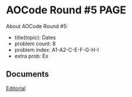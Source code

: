 # AOCode Round #5 PAGE

About AOCode Round #5:

- title(topic): Dates
- problem count: 8
- problem index: A1-A2-C-E-F-G-H-I
- extra prob: Ex

## Documents

[Editorial](editorial.html)
